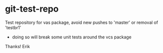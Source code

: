 # git-test-repo
Test repository for vas package, avoid new pushes to 'master' or
removal of 'testbr1'
- doing so will break some unit tests around the vcs package

Thanks!
Erik
